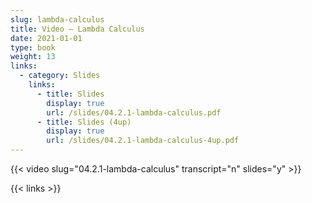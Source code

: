 ```yaml
---
slug: lambda-calculus
title: Video — Lambda Calculus
date: 2021-01-01
type: book
weight: 13
links:
  - category: Slides
    links:
      - title: Slides
        display: true
        url: /slides/04.2.1-lambda-calculus.pdf
      - title: Slides (4up)
        display: true
        url: /slides/04.2.1-lambda-calculus-4up.pdf
---
```


{{< video slug="04.2.1-lambda-calculus" transcript="n" slides="y" >}}

{{< links >}}

